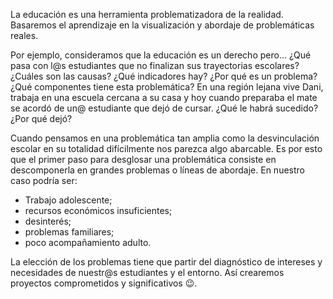 La educación es una herramienta problematizadora de la realidad. Basaremos el aprendizaje en la visualización y abordaje de problemáticas reales. 

Por ejemplo, consideramos que la educación es un derecho pero... ¿Qué pasa con l@s estudiantes que no finalizan sus trayectorias escolares? ¿Cuáles son las causas? ¿Qué indicadores hay? ¿Por qué es un problema? ¿Qué componentes tiene esta problemática? En una región lejana vive Dani, trabaja en una escuela cercana a su casa y hoy cuando preparaba el mate se acordó de un@ estudiante que dejó de cursar. ¿Qué le habrá sucedido? ¿Por qué dejó? 

Cuando pensamos en una problemática tan amplia como la desvinculación escolar en su totalidad difícilmente nos parezca algo abarcable. Es por esto que el primer paso para desglosar una problemática consiste en descomponerla en grandes problemas o líneas de abordaje.  En nuestro caso podría ser:

* Trabajo adolescente;
* recursos económicos insuficientes;
* desinterés;
* problemas familiares;
* poco acompañamiento adulto.

La elección de los problemas tiene que partir del diagnóstico de intereses y necesidades de nuestr@s estudiantes y el entorno. Así crearemos proyectos comprometidos y significativos :wink:.
